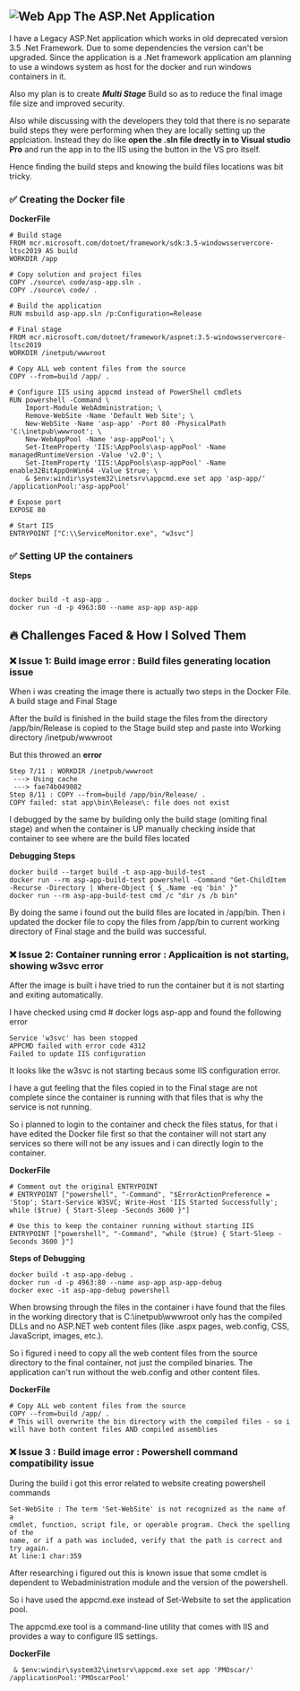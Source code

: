 ## ![Web App](https://img.shields.io/badge/Web%20App-0078D7?style=for-the-badge&logo=googlechrome&logoColor=white) **The ASP.Net Application**

I have a Legacy ASP.Net application which works in old deprecated version 3.5 .Net Framework.
Due to some dependencies the version can't be upgraded. Since the application is a .Net framework application am planning to use a windows system as host for the docker and run windows containers in it.

Also my plan is to create ***Multi Stage*** Build so as to reduce the final image file size and improved security.

Also while discussing with the developers they told that there is no separate build steps they were performing when they are locally setting up the applciation. Instead they do like **open the .sln file drectly in to Visual studio Pro** and run the app in to the IIS using the button in the VS pro itself.

Hence finding the build steps and knowing the build files locations was bit tricky.


### ✅ **Creating the Docker file**
**DockerFile**

````plaintext
# Build stage
FROM mcr.microsoft.com/dotnet/framework/sdk:3.5-windowsservercore-ltsc2019 AS build
WORKDIR /app

# Copy solution and project files
COPY ./source\ code/asp-app.sln .
COPY ./source\ code/ .

# Build the application
RUN msbuild asp-app.sln /p:Configuration=Release

# Final stage
FROM mcr.microsoft.com/dotnet/framework/aspnet:3.5-windowsservercore-ltsc2019
WORKDIR /inetpub/wwwroot

# Copy ALL web content files from the source
COPY --from=build /app/ .

# Configure IIS using appcmd instead of PowerShell cmdlets
RUN powershell -Command \
    Import-Module WebAdministration; \
    Remove-WebSite -Name 'Default Web Site'; \
    New-WebSite -Name 'asp-app' -Port 80 -PhysicalPath 'C:\inetpub\wwwroot'; \
    New-WebAppPool -Name 'asp-appPool'; \
    Set-ItemProperty 'IIS:\AppPools\asp-appPool' -Name managedRuntimeVersion -Value 'v2.0'; \
    Set-ItemProperty 'IIS:\AppPools\asp-appPool' -Name enable32BitAppOnWin64 -Value $true; \
    & $env:windir\system32\inetsrv\appcmd.exe set app 'asp-app/' /applicationPool:'asp-appPool'

# Expose port
EXPOSE 80

# Start IIS
ENTRYPOINT ["C:\\ServiceMonitor.exe", "w3svc"]
````

### ✅ **Setting UP the containers**

**Steps**
````Plaintext

docker build -t asp-app .
docker run -d -p 4963:80 --name asp-app asp-app

````

## 🔥 **Challenges Faced & How I Solved Them**

### ❌ Issue 1: Build image error : Build files generating location issue

When i was creating the image there is actually two steps in the Docker File. A build stage and Final Stage

After the build is finished in the build stage the files from the directory /app/bin/Release is copied to the Stage build step and paste into Working directory /inetpub/wwwroot

But this throwed an **error**

````plaintext
Step 7/11 : WORKDIR /inetpub/wwwroot
 ---> Using cache
 ---> fae74b049082
Step 8/11 : COPY --from=build /app/bin/Release/ .
COPY failed: stat app\bin\Release\: file does not exist

````

I debugged by the same by building only the build stage (omiting final stage) and when the container is UP manually checking inside that container to see where are the build files located

**Debugging Steps**
````
docker build --target build -t asp-app-build-test .
docker run --rm asp-app-build-test powershell -Command "Get-ChildItem -Recurse -Directory | Where-Object { $_.Name -eq 'bin' }"
docker run --rm asp-app-build-test cmd /c "dir /s /b bin"

````

By doing the same i found out the build files are located in /app/bin. Then i updated the docker file to copy the files from /app/bin to current working directory of Final stage and the build was successful.

### ❌ Issue 2: Container running error : Applicaition is not starting, showing w3svc error

After the image is built i have tried to run the container but it is not starting and exiting automatically.

I have checked using cmd # docker logs asp-app and found the following error

````
Service 'w3svc' has been stopped 
APPCMD failed with error code 4312
Failed to update IIS configuration

````

It looks like the w3svc is not starting becaus some IIS configuration error. 

I have a gut  feeling that the files copied in to the Final stage are not complete since the container is running with that files that is why the service is not running.

So i planned to login to the container and check the files status, for that i have edited the Docker file first so that the container will not start any services so there will not be any issues and i can directly login to the container.

**DockerFile**
````
# Comment out the original ENTRYPOINT
# ENTRYPOINT ["powershell", "-Command", "$ErrorActionPreference = 'Stop'; Start-Service W3SVC; Write-Host 'IIS Started Successfully'; while ($true) { Start-Sleep -Seconds 3600 }"]

# Use this to keep the container running without starting IIS
ENTRYPOINT ["powershell", "-Command", "while ($true) { Start-Sleep -Seconds 3600 }"]
````

**Steps of Debugging**
````
docker build -t asp-app-debug .
docker run -d -p 4963:80 --name asp-app asp-app-debug
docker exec -it asp-app-debug powershell

````
When browsing through the files in the container i have found that the files in the working directory that is C:\inetpub\wwwroot only has the compiled DLLs and no ASP.NET web content files (like .aspx pages, web.config, CSS, JavaScript, images, etc.).

So i figured i need to copy all the web content files from the source directory to the final container, not just the compiled binaries. The application can't run without the web.config and other content files.

**DockerFile**
````
# Copy ALL web content files from the source
COPY --from=build /app/ .
# This will overwrite the bin directory with the compiled files - so i will have both content files AND compiled assemblies

````

### ❌ Issue 3 : Build image error : Powershell command compatibility issue

During the build i got this error related to website creating powershell commands

````
Set-WebSite : The term 'Set-WebSite' is not recognized as the name of a 
cmdlet, function, script file, or operable program. Check the spelling of the
name, or if a path was included, verify that the path is correct and try again.
At line:1 char:359
````

After researching i figured out this is known issue that some cmdlet is dependent to Webadministration module and the version of the powershell.

So i have used the appcmd.exe instead of Set-Website to set the application pool.

The appcmd.exe tool is a command-line utility that comes with IIS and provides a way to configure IIS settings.

**DockerFile**
````
 & $env:windir\system32\inetsrv\appcmd.exe set app 'PMOscar/' /applicationPool:'PMOscarPool'

````
